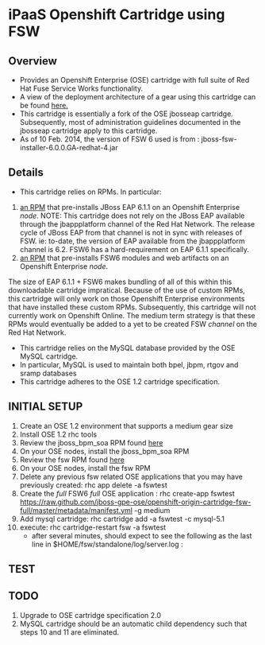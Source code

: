 iPaaS Openshift Cartridge using FSW
==============================

Overview
--------
* Provides an Openshift Enterprise (OSE) cartridge with full suite of Red Hat Fuse Service Works functionality.  
* A view of the deployment architecture of a gear using this cartridge can be found [here.](https://raw.github.com/jboss-gpe-ose/openshift-origin-cartridge-fsw-full/master/doc/images/bpmPaaS-standalone-deployment-architecture.png)
* This cartridge is essentially a fork of the OSE jbosseap cartridge.
  Subsequently, most of administration guidelines documented in the jbosseap cartridge apply to this cartridge.
* As of 10 Feb. 2014, the version of FSW 6 used is from :  jboss-fsw-installer-6.0.0.GA-redhat-4.jar


Details
-------
* This cartridge relies on RPMs.  In particular:

1. [an RPM](https://github.com/jboss-gpe-ose/jboss_bpm_soa_rpmbuild) that pre-installs JBoss EAP 6.1.1 on an Openshift Enterprise _node_.  NOTE:  This cartridge does not rely on the JBoss EAP available through the jbappplatform channel of the Red Hat Network.  The release cycle of JBoss EAP from that channel is not in sync with releases of FSW.  ie:  to-date, the version of EAP available from the jbappplatform channel is 6.2.  FSW6 has a hard-requirement on EAP 6.1.1 specifically.
2. [an RPM](https://github.com/jboss-gpe-ose/fsw_rpmbuild)  that pre-installs FSW6 modules and web artifacts on an Openshift Enterprise _node_.


The size of EAP 6.1.1 + FSW6  makes bundling of all of this within this downloadable cartridge impratical.  Because of the use of custom RPMs, this cartridge will only work on those Openshift Enterprise environments that have installed these custom RPMs.  Subsequently, this cartridge will not currently work on Openshift Online.  The medium term strategy is that these RPMs would eventually be added to a yet to be created FSW _channel_ on the Red Hat Network.

* This cartridge relies on the MySQL database provided by the OSE MySQL cartridge.
* In particular, MySQL is used to maintain both bpel, jbpm, rtgov and sramp databases
* This cartridge adheres to the OSE 1.2 cartridge specification.

  

INITIAL SETUP          
--------------------
1.  Create an OSE 1.2 environment that supports a medium gear size
2.  Install OSE 1.2 rhc tools
3.  Review the jboss_bpm_soa RPM found [here](https://github.com/jboss-gpe-ose/jboss_bpm_soa_rpmbuild)
4.  On your OSE nodes, install the jboss_bpm_soa RPM    
5.  Review the fsw RPM found [here](https://github.com/jboss-gpe-ose/fsw_rpmbuild)
7.  On your OSE nodes, install the fsw RPM    
8.  Delete any previous fsw related OSE applications that you may have previously created:
      rhc app delete -a fswtest
9.  Create the *full* FSW6 *full* OSE application :
        rhc create-app fswtest https://raw.github.com/jboss-gpe-ose/openshift-origin-cartridge-fsw-full/master/metadata/manifest.yml -g medium
10. Add mysql cartridge:
      rhc cartridge add -a fswtest -c mysql-5.1
11. execute:   rhc cartridge-restart fsw -a fswtest
    - after several minutes, should expect to see the following as the last line in $HOME/fsw/standalone/log/server.log :



TEST
--------------------
    
    
TODO
----
1)  Upgrade to OSE cartridge specification 2.0
2)  MySQL cartridge should be an automatic child dependency such that steps 10 and 11 are eliminated.
